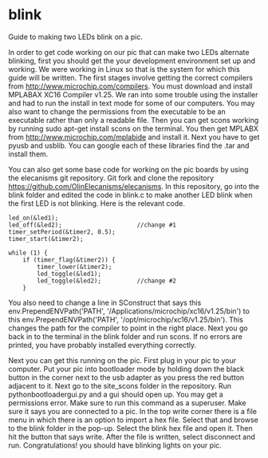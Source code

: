blink
======
Guide to making two LEDs blink on a pic.


In order to get code working on our pic that can make two LEDs alternate
blinking, first you should get the your development environment set up and working. We were working in Linux so that is the system for which this guide will be written. The first stages involve getting the correct compilers from http://www.microchip.com/compilers. You must download and install MPLABAX XC16 Compiler v1.25. We ran into some trouble using the installer and had to run the install in text mode for some of our computers. You may also want to change the permissions from the executable to be an executable rather than only a readable file. Then you can get scons working by running sudo apt-get install scons on the terminal. You then get MPLABX from http://www.microchip.com/mplabide and install it. Next you have to get pyusb and usblib. You can google each of these libraries find the .tar and install them. 

You can also get some base code for working on the pic boards by using the elecanisms git repository. Git fork and clone the repository https://github.com/OlinElecanisms/elecanisms. In this repository, go into the blink folder and edited the code in blink.c to make another LED blink when the first LED is not blinking. Here is the relevant code.

    led_on(&led1);
    led_off(&led2);						//change #1
    timer_setPeriod(&timer2, 0.5);
    timer_start(&timer2);

    while (1) {
        if (timer_flag(&timer2)) {
            timer_lower(&timer2);
            led_toggle(&led1);
            led_toggle(&led2);			//change #2
        }


You also need to change a line in SConstruct that says this
	env.PrependENVPath('PATH', '/Applications/microchip/xc16/v1.25/bin')
to this
	env.PrependENVPath('PATH', '/opt/microchip/xc16/v1.25/bin').
This changes the path for the compiler to point in the right place.
Next you go back in to the terminal in the blink folder and run scons. If no errors are printed, you have probably installed everything correctly. 

Next you can get this running on the pic. First plug in your pic to your computer. Put your pic into bootloader mode by holding down the black button in the corner next to the usb adapter as you press the red button adjacent to it. Next go to the site_scons folder in the repository. Run pythonbootloadergui.py and a gui should open up. You may get a permissions error. Make sure to run this command as a superuser. Make sure it says you are connected to a pic. In the top write corner there is a file menu in which there is an option to import a hex file. Select that and browse to the blink folder in the pop-up. Select the blink hex file and open it. Then hit the button that says write. After the file is written, select disconnect and run. Congratulations! you should have blinking lights on your pic. 